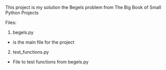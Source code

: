 This project is my solution the Begels problem from The Big Book of Small Python Projects

Files:

1. begels.py
  - is the main file for the project
2. test_functions.py
  - File to test functions from begels.py
